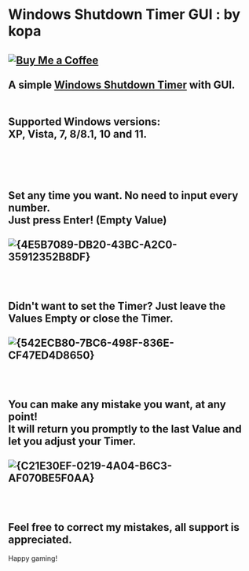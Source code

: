 # Windows Shutdown Timer GUI : by kopa
[![Buy Me a Coffee](https://www.buymeacoffee.com/assets/img/custom_images/orange_img.png)](https://www.buymeacoffee.com/fat_kopa)
<br>
<br>
A simple [Windows Shutdown Timer](https://github.com/kopa-github/Windows-Shutdown-Timer-by-kopa/releases/tag/latest_timer) with GUI.
<br>
<br>
<br>
Supported Windows versions:
<br>
XP, Vista, 7, 8/8.1, 10 and 11.
<br>
<br>
<br>
<br>
<br>
Set any time you want. No need to input every number.
<br>
Just press Enter! (Empty Value)
<br>
<br>
![{4E5B7089-DB20-43BC-A2C0-35912352B8DF}](https://github.com/user-attachments/assets/63cc0efe-01f6-416b-8562-ca817fc2a445)
<br>
<br>
<br>
<br>
Didn't want to set the Timer? Just leave the Values Empty or close the Timer.
<br>
<br>
![{542ECB80-7BC6-498F-836E-CF47ED4D8650}](https://github.com/user-attachments/assets/10d4355e-f4ba-4faf-987a-c7d134b602a2)
<br>
<br>
<br>
<br>
You can make any mistake you want, at any point!
<br>
It will return you promptly to the last Value and let you adjust your Timer.
<br>
<br>
![{C21E30EF-0219-4A04-B6C3-AF070BE5F0AA}](https://github.com/user-attachments/assets/559c5f17-84fa-4433-afaf-b95afcf9e231)
<br>
<br>
<br>
<br>
Feel free to correct my mistakes, all support is appreciated.
<br>
---------------
Happy gaming!
<br>
